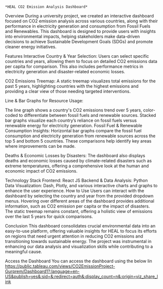                                                                                           *HEAL CO2 Emission Analysis Dashboard*

Overview
During a university project, we created an interactive dashboard focused on CO2 emission analysis across various countries, along with their performance in electricity generation and consumption from Fossil Fuels and Renewables. This dashboard is designed to provide users with insights into environmental impacts, helping stakeholders make data-driven decisions to achieve Sustainable Development Goals (SDGs) and promote cleaner energy initiatives.

Features
Interactive Country & Year Selection:
Users can select specific countries and years, allowing them to focus on detailed CO2 emissions data per capita for comparison. This also includes performance metrics in electricity generation and disaster-related economic losses.

CO2 Emissions Treemap:
A static treemap visualizes total emissions for the past 5 years, highlighting countries with the highest emissions and providing a clear view of those needing targeted interventions.

Line & Bar Graphs for Resource Usage:

The line graph shows a country's CO2 emissions trend over 5 years, color-coded to differentiate between fossil fuels and renewable sources.
Stacked bar graphs visualize each country’s reliance on fossil fuels versus renewable energy for electricity generation.
Fossil Fuel & Renewable Consumption Insights:
Horizontal bar graphs compare the fossil fuel consumption and electricity generation from renewable sources across the top 5 and bottom 5 countries. These comparisons help identify key areas where improvements can be made.

Deaths & Economic Losses by Disasters:
The dashboard also displays deaths and economic losses caused by climate-related disasters such as extreme temperatures, offering a comprehensive look at the human and economic impact of CO2 emissions.

Technology Stack
Frontend: React JS
Backend & Data Analysis: Python
Data Visualization: Dash, Plotly, and various interactive charts and graphs to enhance the user experience.
How to Use
Users can interact with the dashboard by selecting the country and year from the provided dropdown menus. Hovering over different areas of the dashboard provides additional information, such as CO2 emission per capita or the impact of disasters. The static treemap remains constant, offering a holistic view of emissions over the last 5 years for quick comparisons.

Conclusion
This dashboard consolidates crucial environmental data into an easy-to-use platform, offering valuable insights for HEAL to focus its efforts on regions that need urgent attention in reducing CO2 emissions and transitioning towards sustainable energy. The project was instrumental in enhancing our data analysis and visualization skills while contributing to a meaningful cause.

Access the Dashboard
You can access the dashboard using the below lin
https://public.tableau.com/views/CO2EmissionProject-Gurprem/Dashboard1?:language=en-US&publish=yes&:sid=&:redirect=auth&:display_count=n&:origin=viz_share_link
